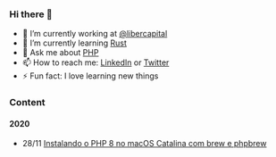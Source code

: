 ### Hi there 👋

- 🔭 I’m currently working at [@libercapital](https://github.com/libercapital)
- 🌱 I’m currently learning [Rust](https://www.rust-lang.org)
- 💬 Ask me about [PHP](https://php.net)
- 📫 How to reach me: [LinkedIn](https://www.linkedin.com/in/flavioheleno/) or [Twitter](https://twitter.com/flavioheleno)
- ⚡ Fun fact: I love learning new things

### Content

#### 2020

- 28/11 [Instalando o PHP 8 no macOS Catalina com brew e phpbrew](content/20201128-instalando-o-php-8-no-macos-com-brew-e-phpbrew.md)
